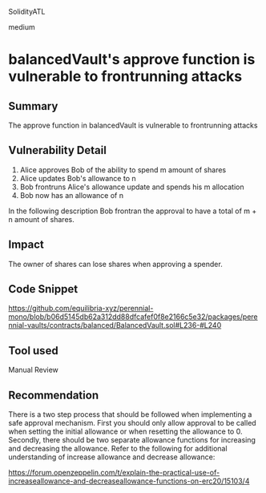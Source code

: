 SolidityATL

medium

# balancedVault's approve function is vulnerable to frontrunning attacks

## Summary

The approve function in balancedVault is vulnerable to frontrunning attacks

## Vulnerability Detail

1. Alice approves Bob of the ability to spend m amount of shares
2. Alice updates Bob's allowance to n
3. Bob frontruns Alice's allowance update and spends his m allocation
4. Bob now has an allowance of n

In the following description Bob frontran the approval to have a total of m + n amount of shares.

## Impact

The owner of shares can lose shares when approving a spender.

## Code Snippet

https://github.com/equilibria-xyz/perennial-mono/blob/b06d5145db62a312dd88dfcafef0f8e2166c5e32/packages/perennial-vaults/contracts/balanced/BalancedVault.sol#L236-#L240

## Tool used

Manual Review

## Recommendation

There is a two step process that should be followed when implementing a safe approval mechanism. First you should only allow approval to be called when setting the initial allowance or when resetting the allowance to 0. Secondly, there should be two separate allowance functions for increasing and decreasing the allowance. Refer to the following for additional understanding of increase allowance and decrease allowance:

https://forum.openzeppelin.com/t/explain-the-practical-use-of-increaseallowance-and-decreaseallowance-functions-on-erc20/15103/4
